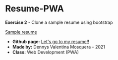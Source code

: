 # Resume-PWA
**Exercise 2** - Clone a sample resume using bootstrap

[Sample resume](https://startbootstrap.github.io/startbootstrap-freelancer/)

- **Github page:** [Let's go to my resume!!](https://dennvm09.github.io/Resume-PWA/)
- **Made by:** Dennys Valentina Mosquera - 2021
- **Class:** Web Development (PWA)
